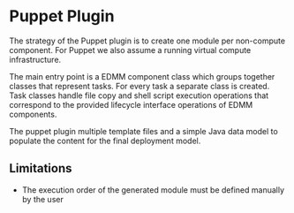 # Puppet Plugin

The strategy of the Puppet plugin is to create one module per non-compute component.
For Puppet we also assume a running virtual compute infrastructure.

The main entry point is a EDMM component class which groups together classes that represent tasks.
For every task a separate class is created.
Task classes handle file copy and shell script execution operations that correspond to the provided lifecycle interface operations of EDMM components.

The puppet plugin multiple template files and a simple Java data model to populate the content for the final deployment model. 

## Limitations

* The execution order of the generated module must be defined manually by the user

